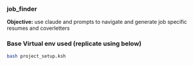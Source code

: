 ### job_finder

**Objective:** use claude and prompts to navigate and generate job specific resumes and coverletters 


### Base Virtual env used (replicate using below)
```bash
bash project_setup.ksh
```

### 



